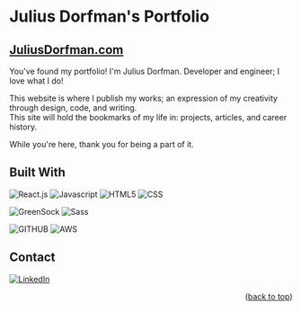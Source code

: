 # Julius Dorfman's Portfolio


<!-- ABOUT THE PROJECT -->

## <a href="https://juliusdorfman.com/">JuliusDorfman.com</a>

You've found my portfolio! I'm Julius Dorfman. Developer and engineer; I love what I do!

This website is where I publish my works; an expression of my creativity through design, code, and writing. <br /> This site will hold the bookmarks of my life in: projects, articles, and career history. <br />

While you're here, thank you for being a part of it.


## Built With

 ![React.js]
 ![Javascript]
 ![HTML5] 
 ![CSS]
 
 ![GreenSock]
 ![Sass]
  
 ![GITHUB] 
 ![AWS]

<!-- CONTACT -->

## Contact


[![LinkedIn][linkedin-shield]][linkedin-url]
<p align="right">(<a href="#readme-top">back to top</a>)</p>

<!-- MARKDOWN LINKS & IMAGES -->

<!-- https://www.markdownguide.org/basic-syntax/#reference-style-links -->

[issues-shield]: https://img.shields.io/github/issues/JuliusDorfman/juliusdorfmanportfolio.svg?style=for-the-badge
[issues-url]: https://github.com/JuliusDorfman/juliusdorfmanportfolio/issues
[license-shield]: https://img.shields.io/github/license/JuliusDorfman/juliusdorfmanportfolio.svg?style=for-the-badge
[license-url]: https://github.com/JuliusDorfman/juliusdorfmanportfolio/blob/master/LICENSE.txt
[linkedin-shield]: https://img.shields.io/badge/-LinkedIn-black.svg?style=for-the-badge&logo=linkedin&colorB=555
[linkedin-url]: https://linkedin.com/in/juliusgdorfman
[product-screenshot]: images/screenshot.png
[React.js]: https://img.shields.io/badge/React-20232A?style=for-the-badge&logo=react&logoColor=61DAFB
[React-url]: https://reactjs.org/
[Javascript]: https://img.shields.io/badge/JavaScript-323330?style=for-the-badge&logo=javascript&logoColor=F7DF1E 
[CSS]: https://img.shields.io/badge/CSS3-1572B6?style=for-the-badge&logo=css3&logoColor=white
[HTML5]: https://img.shields.io/badge/HTML5-E34F26?style=for-the-badge&logo=html5&logoColor=white
[Sass]: https://a11ybadges.com/badge?logo=sass
[AWS]: https://img.shields.io/badge/Amazon_AWS-FF9900?style=for-the-badge&logo=amazonaws&logoColor=white
[GITHUB]: https://img.shields.io/badge/GitHub-100000?style=for-the-badge&logo=github&logoColor=white
[GreenSock]: https://a11ybadges.com/badge?logo=greensock